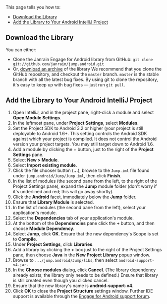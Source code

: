 This page tells you how to:

*   [Download the Library](#download-the-library)
*   [Add the Library to Your Android IntelliJ Project](#add-the-library-to-your-android-intellij-project)

## Download the Library

You can either:

*   Clone the Janrain Engage for Android library from GitHub: `git clone
    git://github.com/janrain/jump.android.git`
*   Or, [download an archive](http://github.com/janrain/jump.android/tags) of the library We recommend that
    you clone the GitHub repository, and checkout the `master` branch. `master` is the stable branch with all
    the latest bug fixes. By using git to clone the repository, it's easy to keep up with bug fixes — just run
    `git pull`.

## Add the Library to Your Android IntelliJ Project

1.  Open IntelliJ, and in the project pane, right-click a module and select **Open Module Settings**.
2.  In the leftmost pane, under **Project Settings**, select **Modules**.
3.  Set the Project SDK to Android 3.2 or higher (your project is still deployable to Android 1.6+. This
    setting controls the Android SDK against which your project is compiled. It does not control the Android
    version your project targets. You may still target down to Android 1.6.
4.  Add a module by clicking the + button, just to the right of the **Project Settings** pane.
5.  Select **New > Module**.
6.  Select **Import existing module**.
7.  Click the file chooser button (**...**), browse to the `Jump.iml` file found under
    `jump.android/Jump/Jump.iml`, then click **Finish**.
8.  In the list of modules (the second pane from the left, to the right of the Project Settings pane), expand
    the **Jump** module folder (don't worry if it's underlined and red; this will go away shortly).
9.  Click the **Android** facet, immediately below the **Jump** folder.
10.  Ensure that **Library Module** is selected.
11.  In the list of modules (the second pane from the left), select your application's module.
12.  Select the **Dependencies** tab of your application's module.
13.  At the bottom of the **Dependencies** pane click the **+** button, and then choose **Module Dependency**.
14.  Select **Jump**, click **OK**. Ensure that the new dependency's Scope is set to **Compile**.
15.  Under **Project Settings**, click **Libraries**.
16.  Add a library by clicking the **+** box just to the right of the Project Settings pane, then choose
     **Java** in the **New Project Library** popup window.
17.  Browse to `.../jump.android/Jump/libs`, then select `android-support-v4.jar.`
18.  In the **Choose modules** dialog, click **Cancel**. (The library dependency already exists; the library
     only needs to be defined.) Ensure that library is still created even though you clicked cancel.
19.  Ensure that the new library's name is **android-support-v4**.
20.  Click **OK** to close the **Project Structure** settings window.  Further IDE support is available
     through the [Engage for Android support
     forum](https://support.janrain.com/forums/20122381-android-library-q-a).
